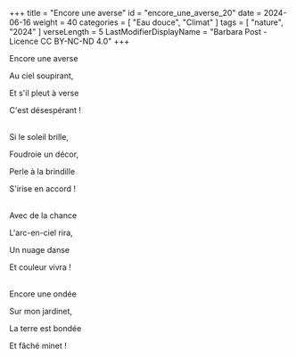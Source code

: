 +++
title = "Encore une averse"
id = "encore_une_averse_20"
date = 2024-06-16
weight = 40
categories = [ "Eau douce", "Climat" ]
tags = [ "nature", "2024" ]
verseLength = 5
LastModifierDisplayName = "Barbara Post - Licence CC BY-NC-ND 4.0"
+++

Encore une averse

Au ciel soupirant,

Et s'il pleut à verse

C'est désespérant !

 \
Si le soleil brille,

Foudroie un décor,

Perle à la brindille

S'irise en accord !

 \
Avec de la chance

L'arc-en-ciel rira,

Un nuage danse

Et couleur vivra !

 \
Encore une ondée

Sur mon jardinet,

La terre est bondée

Et fâché minet !
